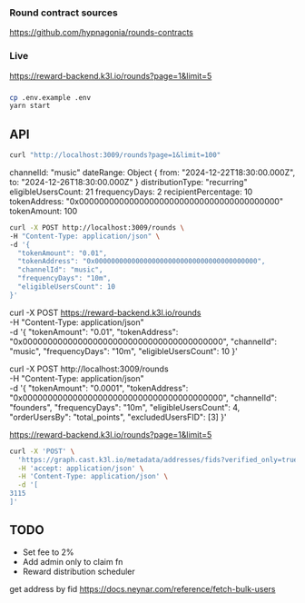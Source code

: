 ### Round contract sources
https://github.com/hypnagonia/rounds-contracts

### Live
https://reward-backend.k3l.io/rounds?page=1&limit=5

### 
```bash
cp .env.example .env
yarn start
```

## API

```bash
curl "http://localhost:3009/rounds?page=1&limit=100"
```

channelId: "music"
dateRange: Object { from: "2024-12-22T18:30:00.000Z", to: "2024-12-26T18:30:00.000Z" }
distributionType: "recurring"
eligibleUsersCount: 21
frequencyDays: 2
recipientPercentage: 10
tokenAddress: "0x0000000000000000000000000000000000000000"
tokenAmount: 100


```bash
curl -X POST http://localhost:3009/rounds \
-H "Content-Type: application/json" \
-d '{
  "tokenAmount": "0.01",
  "tokenAddress": "0x0000000000000000000000000000000000000000",
  "channelId": "music",
  "frequencyDays": "10m",
  "eligibleUsersCount": 10
}'
```


curl -X POST https://reward-backend.k3l.io/rounds \
-H "Content-Type: application/json" \
-d '{
  "tokenAmount": "0.01",
  "tokenAddress": "0x0000000000000000000000000000000000000000",
  "channelId": "music",
  "frequencyDays": "10m",
  "eligibleUsersCount": 10
}'

curl -X POST http://localhost:3009/rounds \
-H "Content-Type: application/json" \
-d '{
  "tokenAmount": "0.0001",
  "tokenAddress": "0x0000000000000000000000000000000000000000",
  "channelId": "founders",
  "frequencyDays": "10m",
  "eligibleUsersCount": 4,
  "orderUsersBy": "total_points",
  "excludedUsersFID": [3]
}'

https://reward-backend.k3l.io/rounds?page=1&limit=5

```bash
curl -X 'POST' \
  'https://graph.cast.k3l.io/metadata/addresses/fids?verified_only=true' \
  -H 'accept: application/json' \
  -H 'Content-Type: application/json' \
  -d '[
3115
]'
```

## TODO

* Set fee to 2%
* Add admin only to claim fn
* Reward distribution scheduler


get address by fid
https://docs.neynar.com/reference/fetch-bulk-users



